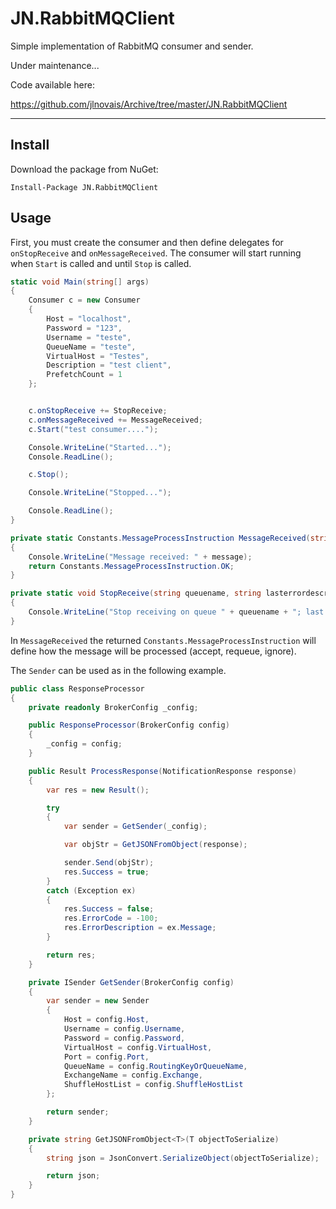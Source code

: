 # JN.RabbitMQClient
Simple implementation of RabbitMQ consumer and sender.

Under maintenance...

Code available here:

https://github.com/jlnovais/Archive/tree/master/JN.RabbitMQClient

-------------------------


## Install
Download the package from NuGet:

`Install-Package JN.RabbitMQClient`

## Usage
First, you must create the consumer and then define delegates for `onStopReceive` and `onMessageReceived`. The consumer will start running when `Start` is called and until `Stop` is called.

```csharp
static void Main(string[] args)
{
    Consumer c = new Consumer
    {
        Host = "localhost",
        Password = "123",
        Username = "teste",
        QueueName = "teste",
        VirtualHost = "Testes",
        Description = "test client",
        PrefetchCount = 1
    };


    c.onStopReceive += StopReceive;
    c.onMessageReceived += MessageReceived;
    c.Start("test consumer....");

    Console.WriteLine("Started...");
    Console.ReadLine();

    c.Stop();

    Console.WriteLine("Stopped...");

    Console.ReadLine();
}

private static Constants.MessageProcessInstruction MessageReceived(string message, string sourcequeuename, long firsterrortimestamp, string consumerdescription)
{
    Console.WriteLine("Message received: " + message);
    return Constants.MessageProcessInstruction.OK;
}

private static void StopReceive(string queuename, string lasterrordescription, string consumerdescription)
{
    Console.WriteLine("Stop receiving on queue " + queuename + "; last error: " + lasterrordescription);
}

```

In `MessageReceived` the returned `Constants.MessageProcessInstruction` will define how the message will be processed (accept, requeue, ignore).

The `Sender` can be used as in the following example.

```csharp
public class ResponseProcessor
{
	private readonly BrokerConfig _config;

	public ResponseProcessor(BrokerConfig config)
	{
		_config = config;
	}

	public Result ProcessResponse(NotificationResponse response)
	{
		var res = new Result();

		try
		{
			var sender = GetSender(_config);

			var objStr = GetJSONFromObject(response);

			sender.Send(objStr);
			res.Success = true;
		}
		catch (Exception ex)
		{
			res.Success = false;
			res.ErrorCode = -100;
			res.ErrorDescription = ex.Message;
		}

		return res;
	}

	private ISender GetSender(BrokerConfig config)
	{
		var sender = new Sender
		{
			Host = config.Host,
			Username = config.Username,
			Password = config.Password,
			VirtualHost = config.VirtualHost,
			Port = config.Port,
			QueueName = config.RoutingKeyOrQueueName,
			ExchangeName = config.Exchange,
			ShuffleHostList = config.ShuffleHostList
		};

		return sender;
	}

	private string GetJSONFromObject<T>(T objectToSerialize)
	{
		string json = JsonConvert.SerializeObject(objectToSerialize);

		return json;
	}
}

```


